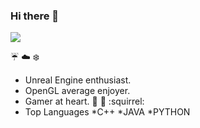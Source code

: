 ### Hi there 👋

![](https://github.com/Novigra/Novigra/blob/main/duck-dance2.gif)

:umbrella: :cloud: :snowflake: 
* Unreal Engine enthusiast.
* OpenGL average enjoyer.
* Gamer at heart.
:ocean: :crescent_moon: :squirrel:
* Top Languages
  *C++
  *JAVA
  *PYTHON
